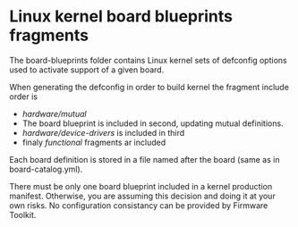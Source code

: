# Linux kernel board blueprints fragments

The board-blueprints folder contains Linux kernel sets of defconfig options used to activate support of a given board.

When generating the defconfig in order to build kernel the fragment include order is
 * *hardware/mutual*
 * The board blueprint is included in second, updating mutual definitions.
 * *hardware/device-drivers* is included in third
 * finaly *functional* fragments ar included

Each board definition is stored in a file named after the board (same as in board-catalog.yml).

There must be only one board blueprint included in a kernel production manifest. Otherwise, you are assuming this decision and doing it at your own risks. No configuration consistancy can be provided by Firmware Toolkit.